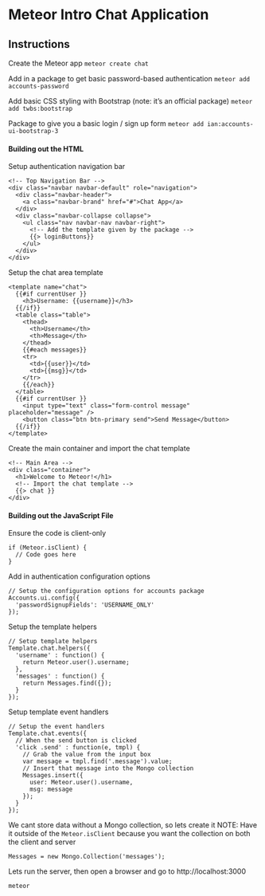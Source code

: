 # Meteor Intro Chat Application

## Instructions

Create the Meteor app
`meteor create chat`

Add in a package to get basic password-based authentication
`meteor add accounts-password`

Add basic CSS styling with Bootstrap (note: it’s an official package)
`meteor add twbs:bootstrap`

Package to give you a basic login / sign up form
`meteor add ian:accounts-ui-bootstrap-3`

#### Building out the HTML

Setup authentication navigation bar
```
<!-- Top Navigation Bar -->
<div class="navbar navbar-default" role="navigation">
  <div class="navbar-header">
    <a class="navbar-brand" href="#">Chat App</a>
  </div>
  <div class="navbar-collapse collapse">
    <ul class="nav navbar-nav navbar-right">
      <!-- Add the template given by the package -->
      {{> loginButtons}}
    </ul>
  </div>
</div>
```

Setup the chat area template
```
<template name="chat">
  {{#if currentUser }}
    <h3>Username: {{username}}</h3>
  {{/if}}
  <table class="table">
    <thead>
      <th>Username</th>
      <th>Message</th>
    </thead>
    {{#each messages}}
    <tr>
      <td>{{user}}</td>
      <td>{{msg}}</td>
    </tr>
    {{/each}}
  </table>
  {{#if currentUser }}
    <input type="text" class="form-control message" placeholder="message" />
    <button class="btn btn-primary send">Send Message</button>
  {{/if}}
</template>
```

Create the main container and import the chat template
```
<!-- Main Area -->
<div class="container">
  <h1>Welcome to Meteor!</h1>
  <!-- Import the chat template -->
  {{> chat }}
</div>
```

#### Building out the JavaScript File

Ensure the code is client-only
```
if (Meteor.isClient) {
  // Code goes here
}
```

Add in authentication configuration options
```
// Setup the configuration options for accounts package
Accounts.ui.config({
  'passwordSignupFields': 'USERNAME_ONLY'
});
```

Setup the template helpers
```
// Setup template helpers
Template.chat.helpers({
  'username' : function() {
    return Meteor.user().username;
  },
  'messages' : function() {
    return Messages.find({});
  }
});
```

Setup template event handlers
```
// Setup the event handlers
Template.chat.events({
  // When the send button is clicked
  'click .send' : function(e, tmpl) {
    // Grab the value from the input box
    var message = tmpl.find('.message').value;
    // Insert that message into the Mongo collection
    Messages.insert({
      user: Meteor.user().username,
      msg: message
    });
  }
});
```

We cant store data without a Mongo collection, so lets create it
NOTE: Have it outside of the `Meteor.isClient` because you want the collection on both the client and server
```
Messages = new Mongo.Collection('messages');
```


Lets run the server, then open a browser and go to http://localhost:3000
```
meteor
```


